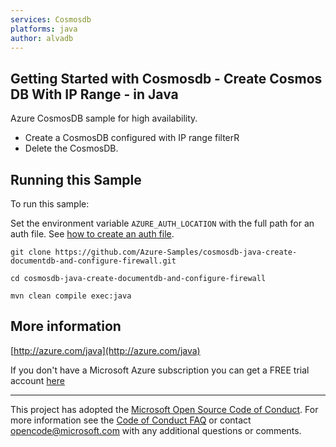 ```yaml
---
services: Cosmosdb
platforms: java
author: alvadb
---
```


## Getting Started with Cosmosdb - Create Cosmos DB With IP Range - in Java ##


  Azure CosmosDB sample for high availability.
   - Create a CosmosDB configured with IP range filterR
   - Delete the CosmosDB.
 

## Running this Sample ##

To run this sample:

Set the environment variable `AZURE_AUTH_LOCATION` with the full path for an auth file. See [how to create an auth file](https://github.com/Azure/azure-sdk-for-java/blob/master/AUTH.md).

    git clone https://github.com/Azure-Samples/cosmosdb-java-create-documentdb-and-configure-firewall.git

    cd cosmosdb-java-create-documentdb-and-configure-firewall

    mvn clean compile exec:java

## More information ##

[http://azure.com/java](http://azure.com/java)

If you don't have a Microsoft Azure subscription you can get a FREE trial account [here](http://go.microsoft.com/fwlink/?LinkId=330212)

---

This project has adopted the [Microsoft Open Source Code of Conduct](https://opensource.microsoft.com/codeofconduct/). For more information see the [Code of Conduct FAQ](https://opensource.microsoft.com/codeofconduct/faq/) or contact [opencode@microsoft.com](mailto:opencode@microsoft.com) with any additional questions or comments.